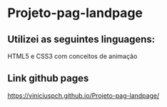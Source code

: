 # Projeto-pag-landpage

## Utilizei as seguintes linguagens:
HTML5 e CSS3 com conceitos de animação

## Link github pages
https://viniciuspch.github.io/Projeto-pag-landpage/